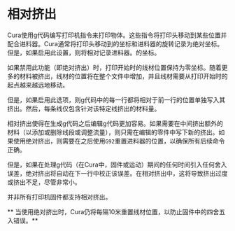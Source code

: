 相对挤出
====
Cura使用g代码编写打印机指令来打印物体。这些指令将打印头移动到某些位置并配合进料器。Cura通常将打印头移动到的坐标和进料器的旋转记录为绝对坐标。但是，如果启用此设置，则将相对记录进料器。的坐标。

如果禁用此功能（即绝对挤出）时，打印开始时的线材位置保持为零坐标。随着更多的材料被挤出，线材的位置将在整个文件中增加，并且线材需要从打印开始时的起点越来越远地移动。

但是，如果启用此选项，则g代码中的每一行都将相对于前一行的位置单独写入其挤出。然后，每条线仅包含针对该特定线挤出的材料量。

相对挤出使得在生成g代码之后编辑g代码更加容易。如果需要在中间挤出额外的材料（以添加或删除线段或调整流量），则只需在编辑的零件中写下新的挤出。如果使用绝对挤出，则需要在之后使用`G92`重置进料器的位置，以确保所有后续命令正确。

但是，如果在处理g代码（在Cura中，固件或运动）期间的任何时间引入任何舍入误差，绝对挤出将自动在下一行中校正该误差。在相对挤出中，这将导致挤出过度或挤出不足，尽管非常小。

并非所有打印机固件都支持相对挤出。

** 当使用绝对挤出时，Cura仍将每隔10米重置线材位置，以防止固件中的四舍五入错误。**
